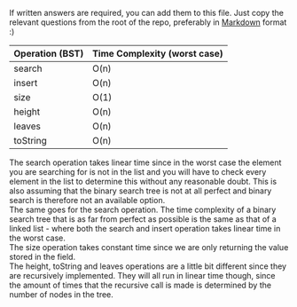If written answers are required, you can add them to this file. Just copy the relevant questions from the root of the repo, preferably in [Markdown](https://guides.github.com/features/mastering-markdown/) format :)


| Operation (BST)     | Time Complexity (worst case)    |
| ------------------- | ------------------------------- |
| search              | O(n)                            |
| insert              | O(n)                            |
| size                | O(1)                            |
| height              | O(n)                            |
| leaves              | O(n)                            |
| toString            | O(n)                            |

The search operation takes linear time since in the worst case the element you are searching for is not in the list and you will have to check every element in the list to determine this without any reasonable doubt. This is also assuming that the binary search tree is not at all perfect and binary search is therefore not an available option. <br> 
The same goes for the search operation. The time complexity of a binary search tree that is as far from perfect as possible is the same as that of a linked list - where both the search and insert operation takes linear time in the worst case. <br> 
The size operation takes constant time since we are only returning the value stored in the field. <br>
The height, toString and leaves operations are a little bit different since they are recursively implemented. They will all run in linear time though, since the amount of times that the recursive call is made is determined by the number of nodes in the tree.  
